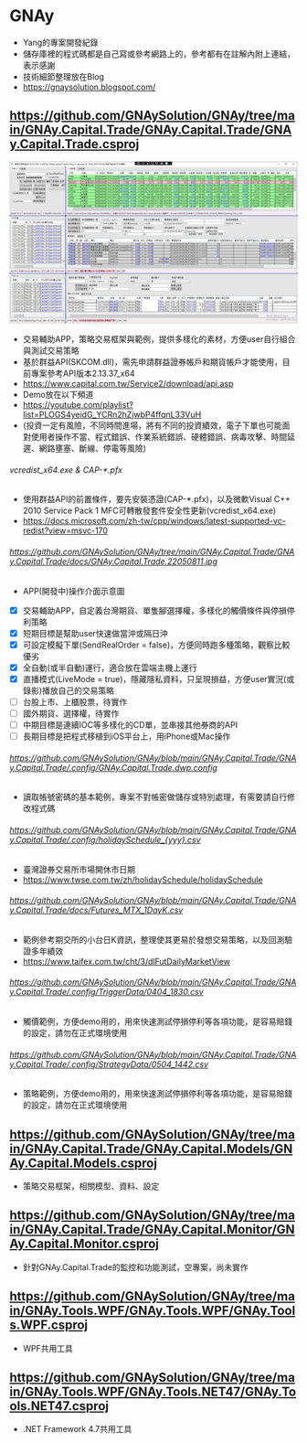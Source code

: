 # GNAy
* Yang的專案開發紀錄
* 儲存庫裡的程式碼都是自己寫或參考網路上的，參考都有在註解內附上連結，表示感謝
* 技術細節整理放在Blog
* https://gnaysolution.blogspot.com/

## https://github.com/GNAySolution/GNAy/tree/main/GNAy.Capital.Trade/GNAy.Capital.Trade/GNAy.Capital.Trade.csproj
![image](https://github.com/GNAySolution/GNAy/blob/main/GNAy.Capital.Trade/GNAy.Capital.Trade/docs/GNAy.Capital.Trade.22050811.jpg)
* 交易輔助APP，策略交易框架與範例，提供多樣化的素材，方便user自行組合與測試交易策略
* 基於群益API(SKCOM.dll)，需先申請群益證券帳戶和期貨帳戶才能使用，目前專案參考API版本2.13.37_x64
* https://www.capital.com.tw/Service2/download/api.asp
* Demo放在以下頻道
* https://youtube.com/playlist?list=PLOGS4yeidG_YCRn2hZjwbP4ffqnL33VuH
* (投資一定有風險，不同時間進場，將有不同的投資績效，電子下單也可能面對使用者操作不當、程式錯誤、作業系統錯誤、硬體錯誤、病毒攻擊、時間延遲、網路壅塞、斷線、停電等風險)

###### vcredist_x64.exe & CAP-*.pfx
* 使用群益API的前置條件，要先安裝憑證(CAP-*.pfx)，以及微軟Visual C++ 2010 Service Pack 1 MFC可轉散發套件安全性更新(vcredist_x64.exe)
* https://docs.microsoft.com/zh-tw/cpp/windows/latest-supported-vc-redist?view=msvc-170

###### https://github.com/GNAySolution/GNAy/tree/main/GNAy.Capital.Trade/GNAy.Capital.Trade/docs/GNAy.Capital.Trade.22050811.jpg
* APP(開發中)操作介面示意圖
- [x] 交易輔助APP，自定義台灣期貨、單隻腳選擇權，多樣化的觸價條件與停損停利策略
- [x] 短期目標是幫助user快速做當沖或隔日沖
- [x] 可設定模擬下單(SendRealOrder = false)，方便同時跑多種策略，觀察比較優劣
- [x] 全自動(或半自動)運行，適合放在雲端主機上運行
- [x] 直播模式(LiveMode = true)，隱藏隱私資料，只呈現損益，方便user實況(或錄影)播放自己的交易策略
- [ ] 台股上市、上櫃股票，待實作
- [ ] 國外期貨、選擇權，待實作
- [ ] 中期目標是連續IOC等多樣化的CD單，並串接其他券商的API
- [ ] 長期目標是把程式移植到iOS平台上，用iPhone或Mac操作

###### https://github.com/GNAySolution/GNAy/blob/main/GNAy.Capital.Trade/GNAy.Capital.Trade/.config/GNAy.Capital.Trade.dwp.config
* 讀取帳號密碼的基本範例，專案不對帳密做儲存或特別處理，有需要請自行修改程式碼

###### https://github.com/GNAySolution/GNAy/blob/main/GNAy.Capital.Trade/GNAy.Capital.Trade/.config/holidaySchedule_{yyy}.csv
* 臺灣證券交易所市場開休市日期
* https://www.twse.com.tw/zh/holidaySchedule/holidaySchedule

###### https://github.com/GNAySolution/GNAy/blob/main/GNAy.Capital.Trade/GNAy.Capital.Trade/docs/Futures_MTX_1DayK.csv
* 範例參考期交所的小台日K資訊，整理使其更易於發想交易策略，以及回測驗證多年績效
* https://www.taifex.com.tw/cht/3/dlFutDailyMarketView

###### https://github.com/GNAySolution/GNAy/blob/main/GNAy.Capital.Trade/GNAy.Capital.Trade/.config/TriggerData/0404_1830.csv
* 觸價範例，方便demo用的，用來快速測試停損停利等各項功能，是容易賠錢的設定，請勿在正式環境使用

###### https://github.com/GNAySolution/GNAy/blob/main/GNAy.Capital.Trade/GNAy.Capital.Trade/.config/StrategyData/0504_1442.csv
* 策略範例，方便demo用的，用來快速測試停損停利等各項功能，是容易賠錢的設定，請勿在正式環境使用

## https://github.com/GNAySolution/GNAy/tree/main/GNAy.Capital.Trade/GNAy.Capital.Models/GNAy.Capital.Models.csproj
* 策略交易框架，相關模型、資料、設定

## https://github.com/GNAySolution/GNAy/tree/main/GNAy.Capital.Trade/GNAy.Capital.Monitor/GNAy.Capital.Monitor.csproj
* 針對GNAy.Capital.Trade的監控和功能測試，空專案，尚未實作

## https://github.com/GNAySolution/GNAy/tree/main/GNAy.Tools.WPF/GNAy.Tools.WPF/GNAy.Tools.WPF.csproj
* WPF共用工具

## https://github.com/GNAySolution/GNAy/tree/main/GNAy.Tools.WPF/GNAy.Tools.NET47/GNAy.Tools.NET47.csproj
* .NET Framework 4.7共用工具

